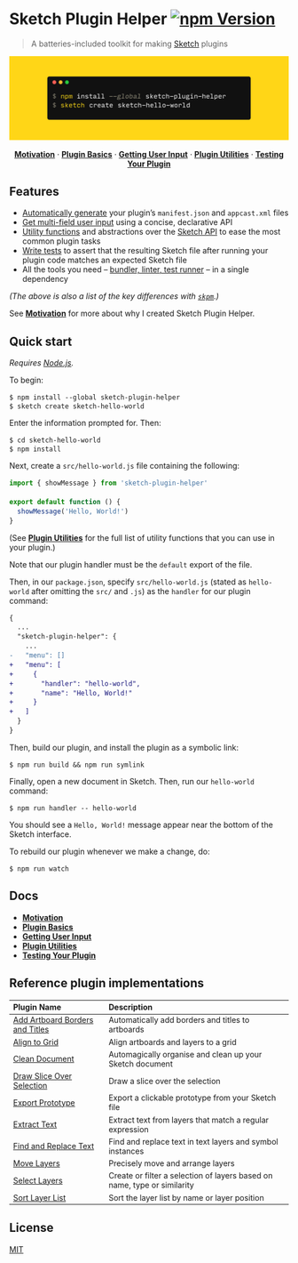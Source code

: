 # Sketch Plugin Helper [![npm Version](https://badgen.net/npm/v/sketch-plugin-helper)](https://www.npmjs.org/package/sketch-plugin-helper)

> A batteries-included toolkit for making [Sketch](https://www.sketch.com/) plugins

[![Sketch Plugin Helper](/media/header.png)](#quick-start)

<div align="center">

[**Motivation**](docs/1-motivation.md) · [**Plugin Basics**](docs/2-plugin-basics.md) · [**Getting User Input**](docs/3-getting-user-input.md) · [**Plugin Utilities**](docs/4-plugin-utilities.md) · [**Testing Your Plugin**](docs/5-testing-your-plugin.md)

</div>

## Features

- [Automatically generate](docs/2-plugin-basics.md) your plugin’s `manifest.json` and `appcast.xml` files
- [Get multi-field user input](docs/3-getting-user-input.md#example-1) using a concise, declarative API
- [Utility functions](docs/4-plugin-utilities.md) and abstractions over the [Sketch API](https://github.com/BohemianCoding/SketchAPI) to ease the most common plugin tasks
- [Write tests](docs/5-testing-your-plugin.md) to assert that the resulting Sketch file after running your plugin code matches an expected Sketch file
- All the tools you need – [bundler, linter, test runner](docs/2-plugin-basics.md#cli) – in a single dependency

*(The above is also a list of the key differences with [`skpm`](https://github.com/skpm/skpm).)*

See [**Motivation**](docs/1-motivation.md) for more about why I created Sketch Plugin Helper.

## Quick start

*Requires [Node.js](https://nodejs.org/).*

To begin:

```
$ npm install --global sketch-plugin-helper
$ sketch create sketch-hello-world
```

Enter the information prompted for. Then:

```
$ cd sketch-hello-world
$ npm install
```

Next, create a `src/hello-world.js` file containing the following:

```js
import { showMessage } from 'sketch-plugin-helper'

export default function () {
  showMessage('Hello, World!')
}
```

(See [**Plugin Utilities**](docs/4-plugin-utilities.md) for the full list of utility functions that you can use in your plugin.)

Note that our plugin handler must be the `default` export of the file.

Then, in our `package.json`, specify `src/hello-world.js` (stated as `hello-world` after omitting the `src/` and `.js`) as the `handler` for our plugin command:

```diff
{
  ...
  "sketch-plugin-helper": {
    ...
-   "menu": []
+   "menu": [
+     {
+       "handler": "hello-world",
+       "name": "Hello, World!"
+     }
+   ]
  }
}
```

Then, build our plugin, and install the plugin as a symbolic link:

```
$ npm run build && npm run symlink
```

Finally, open a new document in Sketch. Then, run our `hello-world` command:

```
$ npm run handler -- hello-world
```

You should see a `Hello, World!` message appear near the bottom of the Sketch interface.

To rebuild our plugin whenever we make a change, do:

```
$ npm run watch
```

## Docs

- [**Motivation**](docs/1-motivation.md)
- [**Plugin Basics**](docs/2-plugin-basics.md)
- [**Getting User Input**](docs/3-getting-user-input.md)
- [**Plugin Utilities**](docs/4-plugin-utilities.md)
- [**Testing Your Plugin**](docs/5-testing-your-plugin.md)

## Reference plugin implementations

Plugin Name | Description
:-|:-
[Add Artboard Borders and Titles](https://github.com/yuanqing/sketch-add-artboard-borders-and-titles) | Automatically add borders and titles to artboards
[Align to Grid](https://github.com/yuanqing/sketch-align-to-grid) | Align artboards and layers to a grid
[Clean Document](https://github.com/yuanqing/sketch-clean-document) | Automagically organise and clean up your Sketch document
[Draw Slice Over Selection](https://github.com/yuanqing/sketch-draw-slice-over-selection) | Draw a slice over the selection
[Export Prototype](https://github.com/yuanqing/sketch-export-prototype) | Export a clickable prototype from your Sketch file
[Extract Text](https://github.com/yuanqing/sketch-extract-text) | Extract text from layers that match a regular expression
[Find and Replace Text](https://github.com/yuanqing/sketch-find-and-replace-text) | Find and replace text in text layers and symbol instances
[Move Layers](https://github.com/yuanqing/sketch-move-layers) | Precisely move and arrange layers
[Select Layers](https://github.com/yuanqing/sketch-select-layers) | Create or filter a selection of layers based on name, type or similarity
[Sort Layer List](https://github.com/yuanqing/sketch-sort-layer-list) | Sort the layer list by name or layer position

## License

[MIT](LICENSE.md)
